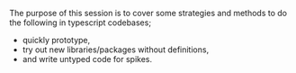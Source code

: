 The purpose of this session is to cover some strategies and methods to do the following in typescript codebases;

* quickly prototype,
* try out new libraries/packages without definitions,
* and write untyped code for spikes.
